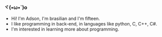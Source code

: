 ### ヾ(•ω•`)o

- Hi! I'm Adson, I'm brasilian and I'm fifteen.
- I like programming in back-end, in languages like python, C, C++, C#.
- I'm interested in learning more about programming.
